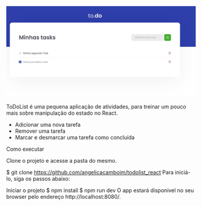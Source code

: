 <img src="/public/print.jpg" alt="to.do"/>

ToDoList é uma pequena aplicação de atividades, para treinar um pouco mais sobre manipulação do estado no React.

- Adicionar uma nova tarefa
- Remover uma tarefa
- Marcar e desmarcar uma tarefa como concluída

Como executar

Clone o projeto e acesse a pasta do mesmo.

$ git clone https://github.com/angelicacamboim/todolist_react
Para iniciá-lo, siga os passos abaixo:

Iniciar o projeto
$ npm install
$ npm run dev
O app estará disponível no seu browser pelo endereço http://localhost:8080/.